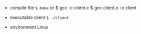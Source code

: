 
* compile file
`$ make`
or
    $ gcc -c client.c
    $ gcc client.o -o client

* executable client
`$ ./client`

* environment
Linux

